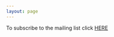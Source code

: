 ```yaml
---
layout: page
---
```


To subscribe to the mailing list click [HERE](https://mailman.kcl.ac.uk/mailman/listinfo/kcl-geometry-seminar)
